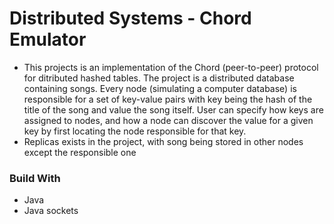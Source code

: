 # Distributed Systems - Chord Emulator

* This projects is an implementation of the Chord (peer-to-peer) protocol for ditributed hashed tables. The project is a distributed database containing songs. Every node (simulating a computer database) is responsible for a set of key-value pairs with key being the hash of the title of the song and value the song itself.
User can specify how keys are assigned to nodes, and how a node can discover the value for a given key by first locating the node responsible for that key.
* Replicas exists in the project, with song being stored in other nodes except the responsible one

### Build With

* Java 
* Java sockets

